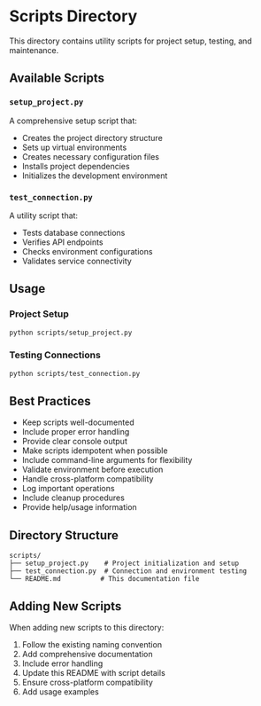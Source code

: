 # Scripts Directory

This directory contains utility scripts for project setup, testing, and maintenance.

## Available Scripts

### `setup_project.py`

A comprehensive setup script that:

- Creates the project directory structure
- Sets up virtual environments
- Creates necessary configuration files
- Installs project dependencies
- Initializes the development environment

### `test_connection.py`

A utility script that:

- Tests database connections
- Verifies API endpoints
- Checks environment configurations
- Validates service connectivity

## Usage

### Project Setup

```bash
python scripts/setup_project.py
```

### Testing Connections

```bash
python scripts/test_connection.py
```

## Best Practices

- Keep scripts well-documented
- Include proper error handling
- Provide clear console output
- Make scripts idempotent when possible
- Include command-line arguments for flexibility
- Validate environment before execution
- Handle cross-platform compatibility
- Log important operations
- Include cleanup procedures
- Provide help/usage information

## Directory Structure

```
scripts/
├── setup_project.py    # Project initialization and setup
├── test_connection.py  # Connection and environment testing
└── README.md          # This documentation file
```

## Adding New Scripts

When adding new scripts to this directory:

1. Follow the existing naming convention
2. Add comprehensive documentation
3. Include error handling
4. Update this README with script details
5. Ensure cross-platform compatibility
6. Add usage examples
